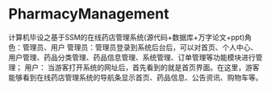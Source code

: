 # PharmacyManagement
计算机毕设之基于SSM的在线药店管理系统(源代码+数据库+万字论文+ppt)角色：管理员、用户  管理员：管理员登录到系统后台后，可以对首页、个人中心、用户管理、药品分类管理、药品信息管理、系统管理、订单管理等功能模块进行管理；  用户：  当游客打开系统的网址后，首先看到的就是首页界面。在这里，游客能够看到在线药店管理系统的导航条显示首页、药品信息、公告资讯、购物车等。
